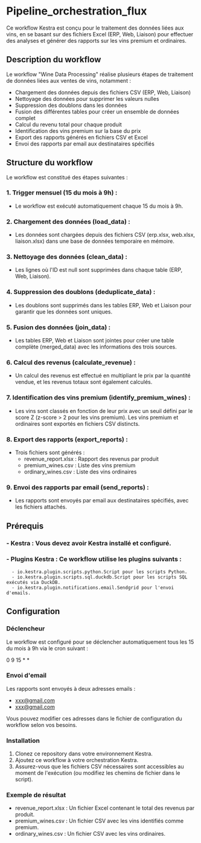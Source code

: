 # Pipeline_orchestration_flux
Ce workflow Kestra est conçu pour le traitement des données liées aux vins, en se basant sur des fichiers Excel (ERP, Web, Liaison) pour effectuer des analyses et générer des rapports sur les vins premium et ordinaires.

## Description du workflow
Le workflow "Wine Data Processing" réalise plusieurs étapes de traitement de données liées aux ventes de vins, notamment :

- Chargement des données depuis des fichiers CSV (ERP, Web, Liaison)
- Nettoyage des données pour supprimer les valeurs nulles
- Suppression des doublons dans les données
- Fusion des différentes tables pour créer un ensemble de données complet
- Calcul du revenu total pour chaque produit
- Identification des vins premium sur la base du prix
- Export des rapports générés en fichiers CSV et Excel
- Envoi des rapports par email aux destinataires spécifiés
## Structure du workflow
Le workflow est constitué des étapes suivantes :

### 1. Trigger mensuel (15 du mois à 9h) :
- Le workflow est exécuté automatiquement chaque 15 du mois à 9h.

### 2. Chargement des données (load_data) :
- Les données sont chargées depuis des fichiers CSV (erp.xlsx, web.xlsx, liaison.xlsx) dans une base de données temporaire en mémoire.

### 3. Nettoyage des données (clean_data) :
- Les lignes où l'ID est null sont supprimées dans chaque table (ERP, Web, Liaison).

### 4. Suppression des doublons (deduplicate_data) :
- Les doublons sont supprimés dans les tables ERP, Web et Liaison pour garantir que les données sont uniques.

### 5. Fusion des données (join_data) :
- Les tables ERP, Web et Liaison sont jointes pour créer une table complète (merged_data) avec les informations des trois sources.

### 6. Calcul des revenus (calculate_revenue) :
- Un calcul des revenus est effectué en multipliant le prix par la quantité vendue, et les revenus totaux sont également calculés.

### 7. Identification des vins premium (identify_premium_wines) :
- Les vins sont classés en fonction de leur prix avec un seuil défini par le score Z (z-score > 2 pour les vins premium). Les vins premium et ordinaires sont exportés en fichiers CSV distincts.

### 8. Export des rapports (export_reports) :
- Trois fichiers sont générés :
    - revenue_report.xlsx : Rapport des revenus par produit
    - premium_wines.csv : Liste des vins premium
    - ordinary_wines.csv : Liste des vins ordinaires

### 9. Envoi des rapports par email (send_reports) :
- Les rapports sont envoyés par email aux destinataires spécifiés, avec les fichiers attachés.

## Prérequis
### - Kestra : Vous devez avoir Kestra installé et configuré.
### - Plugins Kestra : Ce workflow utilise les plugins suivants :
      - io.kestra.plugin.scripts.python.Script pour les scripts Python.
      - io.kestra.plugin.scripts.sql.duckdb.Script pour les scripts SQL exécutés via DuckDB.
      - io.kestra.plugin.notifications.email.Sendgrid pour l'envoi d'emails.

## Configuration
### Déclencheur
Le workflow est configuré pour se déclencher automatiquement tous les 15 du mois à 9h via le cron suivant :

0 9 15 * *

### Envoi d'email
Les rapports sont envoyés à deux adresses emails :
  - xxx@gmail.com
  - xxx@gmail.com
    
Vous pouvez modifier ces adresses dans le fichier de configuration du workflow selon vos besoins.

### Installation
1. Clonez ce repository dans votre environnement Kestra.
2. Ajoutez ce workflow à votre orchestration Kestra.
3. Assurez-vous que les fichiers CSV nécessaires sont accessibles au moment de l'exécution (ou modifiez les chemins de fichier dans le script).

### Exemple de résultat
- revenue_report.xlsx : Un fichier Excel contenant le total des revenus par produit.
- premium_wines.csv : Un fichier CSV avec les vins identifiés comme premium.
- ordinary_wines.csv : Un fichier CSV avec les vins ordinaires.
